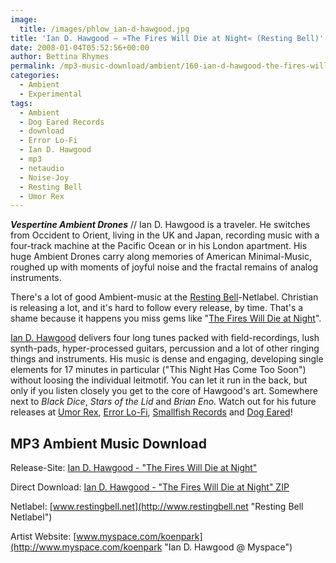 ```yaml
---
image:
  title: /images/phlow_ian-d-hawgood.jpg
title: 'Ian D. Hawgood – »The Fires Will Die at Night« (Resting Bell)'
date: 2008-01-04T05:52:56+00:00
author: Bettina Rhymes
permalink: /mp3-music-download/ambient/160-ian-d-hawgood-the-fires-will-die-at-night-resting-bell
categories:
  - Ambient
  - Experimental
tags:
  - Ambient
  - Dog Eared Records
  - download
  - Error Lo-Fi
  - Ian D. Hawgood
  - mp3
  - netaudio
  - Noise-Joy
  - Resting Bell
  - Umor Rex
---
```

***Vespertine Ambient Drones*** // Ian D. Hawgood is a traveler. He switches from Occident to Orient, living in the UK and Japan, recording music with a four-track machine at the Pacific Ocean or in his London apartment. His huge Ambient Drones carry along memories of American Minimal-Music, roughed up with moments of joyful noise and the fractal remains of analog instruments. <!--more-->

<!--adsense-->

There's a lot of good Ambient-music at the [Resting Bell](http://www.restingbell.net "Resting Bell Neltabel")-Netlabel. Christian is releasing a lot, and it's hard to follow every release, by time. That's a shame because it happens you miss gems like "[The Fires Will Die at Night](http://www.restingbell.net/releases/rb016-the-fire-will-die-at-night)".

[Ian D. Hawgood](http://www.myspace.com/koenpark "Ian D. Hawgood @ Myspace") delivers four long tunes packed with field-recordings, lush synth-pads, hyper-processed guitars, percussion and a lot of other ringing things and instruments. His music is dense and engaging, developing single elements for 17 minutes in particular ("This Night Has Come Too Soon") without loosing the individual leitmotif. You can let it run in the back, but only if you listen closely you get to the core of Hawgood's art. Somewhere next to _Black Dice_, _Stars of the Lid_ and _Brian Eno_. Watch out for his future releases at [Umor Rex](http://www.umor-rex.com/ "Umor Rex Netlabel"), [Error Lo-Fi](http://www.error-lofi.com/ "Error Lo-Fi Netlabel"), [Smallfish Records](http://www.smallfish.co.uk "Smallfish Records Website") and [Dog Eared](http://www.dog-eared-records.com/ "Dog Eared Netlabel")!

## MP3 Ambient Music Download

Release-Site: [Ian D. Hawgood - "The Fires Will Die at Night"](http://www.restingbell.net/releases/rb016-the-fire-will-die-at-night)

Direct Download: [Ian D. Hawgood - "The Fires Will Die at Night" ZIP](http://www.archive.org/compress/rb016)</p> 

</a> Netlabel: [www.restingbell.net](http://www.restingbell.net "Resting Bell Netlabel")

Artist Website: [www.myspace.com/koenpark](http://www.myspace.com/koenpark "Ian D. Hawgood @ Myspace")